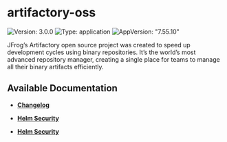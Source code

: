 # artifactory-oss

![Version: 3.0.0](https://img.shields.io/badge/Version-3.0.0-informational?style=flat-square) ![Type: application](https://img.shields.io/badge/Type-application-informational?style=flat-square) ![AppVersion: "7.55.10"](https://img.shields.io/badge/AppVersion-"7.55.10"-informational?style=flat-square)

JFrog’s Artifactory open source project was created to speed up development cycles using binary repositories. It’s the world’s most advanced repository manager, creating a single place for teams to manage all their binary artifacts efficiently.

## Available Documentation

- [**Changelog**](CHANGELOG)

- [**Helm Security**](container-security)

- [**Helm Security**](helm-security)

